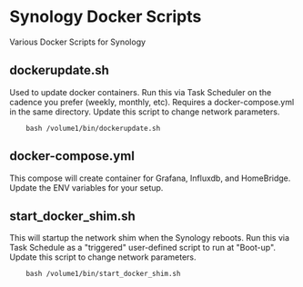# Synology Docker Scripts
 Various Docker Scripts for Synology
 
## dockerupdate.sh
 
Used to update docker containers.  Run this via Task Scheduler on the cadence you prefer (weekly, monthly, etc).  Requires a docker-compose.yml in the same directory.  Update this script to change network parameters. 

		bash /volume1/bin/dockerupdate.sh
 
 
## docker-compose.yml
 
This compose will create container for Grafana, Influxdb, and HomeBridge.   Update the ENV variables for your setup.
 

## start_docker_shim.sh
 
This will startup the network shim when the Synology reboots.  Run this via Task Schedule as a "triggered" user-defined script to run at "Boot-up".  Update this script to change network parameters. 
 
 
		bash /volume1/bin/start_docker_shim.sh